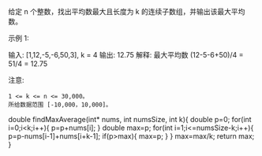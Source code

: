 给定 n 个整数，找出平均数最大且长度为 k 的连续子数组，并输出该最大平均数。

示例 1:

输入: [1,12,-5,-6,50,3], k = 4
输出: 12.75
解释: 最大平均数 (12-5-6+50)/4 = 51/4 = 12.75

 

注意:

    1 <= k <= n <= 30,000。
    所给数据范围 [-10,000，10,000]。

double findMaxAverage(int* nums, int numsSize, int k){
    double p=0;
    for(int i=0;i<k;i++){
        p=p+nums[i];
    }
    double max=p;
    for(int i=1;i<=numsSize-k;i++){
        p=p-nums[i-1]+nums[i+k-1];
        if(p>max){
            max=p;
        }
    }
    max=max/k;
    return max;
}
